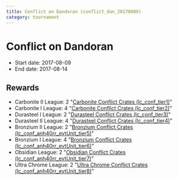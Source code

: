 ```yaml
---
title: Conflict on Dandoran (conflict_dan_20170809)
category: tournament
---
```

# Conflict on Dandoran

  * Start date: 2017-08-09
  * End date: 2017-08-14

## Rewards

  * Carbonite II League: 2 "[Carbonite Conflict Crates (lc_conf_tier1)](lc_conf_tier1.html)"
  * Carbonite I League: 4 "[Carbonite Conflict Crates (lc_conf_tier2)](lc_conf_tier2.html)"
  * Durasteel I League: 2 "[Durasteel Conflict Crates (lc_conf_tier3)](lc_conf_tier3.html)"
  * Durasteel II League: 4 "[Durasteel Conflict Crates (lc_conf_tier4)](lc_conf_tier4.html)"
  * Bronzium II League: 2 "[Bronzium Conflict Crates (lc_conf_anh40rr_evtUnit_tier5)](lc_conf_anh40rr_evtUnit_tier5.html)"
  * Bronzium I League: 4 "[Bronzium Conflict Crates (lc_conf_anh40rr_evtUnit_tier6)](lc_conf_anh40rr_evtUnit_tier6.html)"
  * Obsidian League: 2 "[Obsidian Conflict Crates (lc_conf_anh40rr_evtUnit_tier7)](lc_conf_anh40rr_evtUnit_tier7.html)"
  * Ultra Chrome League: 2 "[Ultra Chrome Conflict Crates (lc_conf_anh40rr_evtUnit_tier8)](lc_conf_anh40rr_evtUnit_tier8.html)"
